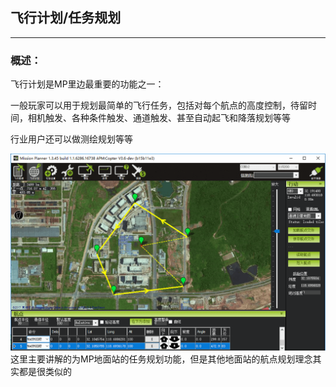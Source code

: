 ## 飞行计划/任务规划

---

### 概述：

飞行计划是MP里边最重要的功能之一：

一般玩家可以用于规划最简单的飞行任务，包括对每个航点的高度控制，待留时间，相机触发、各种条件触发、通道触发、甚至自动起飞和降落规划等等

行业用户还可以做测绘规划等等

![](/assets/mp_flight_plan_screen.png)这里主要讲解的为MP地面站的任务规划功能，但是其他地面站的航点规划理念其实都是很类似的

